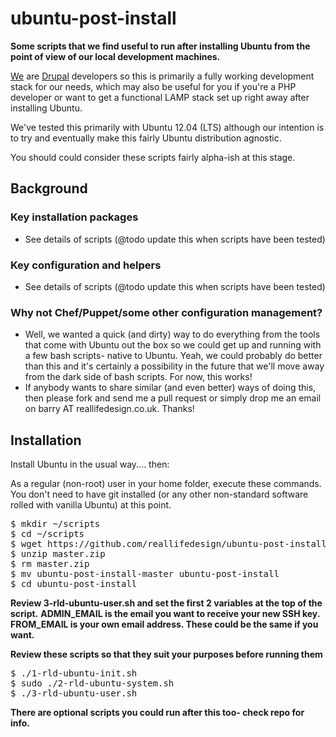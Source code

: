 # ubuntu-post-install

**Some scripts that we find useful to run after installing Ubuntu from the point of view of our local development machines.**

[We](http://reallifedesign.co.uk) are [Drupal](http://drupal.org) developers so this is primarily a fully working development stack for our needs, which may also be useful for you if you're a PHP developer or want to get a functional LAMP stack set up right away after installing Ubuntu.

We've tested this primarily with Ubuntu 12.04 (LTS) although our intention is to try and eventually make this fairly Ubuntu distribution agnostic.

You should could consider these scripts fairly alpha-ish at this stage.

## Background

### Key installation packages

* See details of scripts (@todo update this when scripts have been tested)

### Key configuration and helpers

* See details of scripts (@todo update this when scripts have been tested)

### Why not Chef/Puppet/some other configuration management?

* Well, we wanted a quick (and dirty) way to do everything from the tools that come with Ubuntu out the box so we could get up and running with a few bash scripts- native to Ubuntu. Yeah, we could probably do better than this and it's certainly a possibility in the future that we'll move away from the dark side of bash scripts. For now, this works!
* If anybody wants to share similar (and even better) ways of doing this, then please fork and send me a pull request or simply drop me an email on barry AT reallifedesign.co.uk. Thanks!

## Installation

Install Ubuntu in the usual way.... then:

As a regular (non-root) user in your home folder, execute these commands. You don't need to have git installed (or any other non-standard software rolled with vanilla Ubuntu) at this point.

<pre>
$ mkdir ~/scripts
$ cd ~/scripts
$ wget https://github.com/reallifedesign/ubuntu-post-install/archive/master.zip
$ unzip master.zip
$ rm master.zip
$ mv ubuntu-post-install-master ubuntu-post-install
$ cd ubuntu-post-install
</pre>

**Review 3-rld-ubuntu-user.sh and set the first 2 variables at the top of the script.**
**ADMIN_EMAIL is the email you want to receive your new SSH key. FROM_EMAIL is your own email address. These could be the same if you want.**

**Review these scripts so that they suit your purposes before running them**

<pre>
$ ./1-rld-ubuntu-init.sh
$ sudo ./2-rld-ubuntu-system.sh
$ ./3-rld-ubuntu-user.sh
</pre>

**There are optional scripts you could run after this too- check repo for info.**
